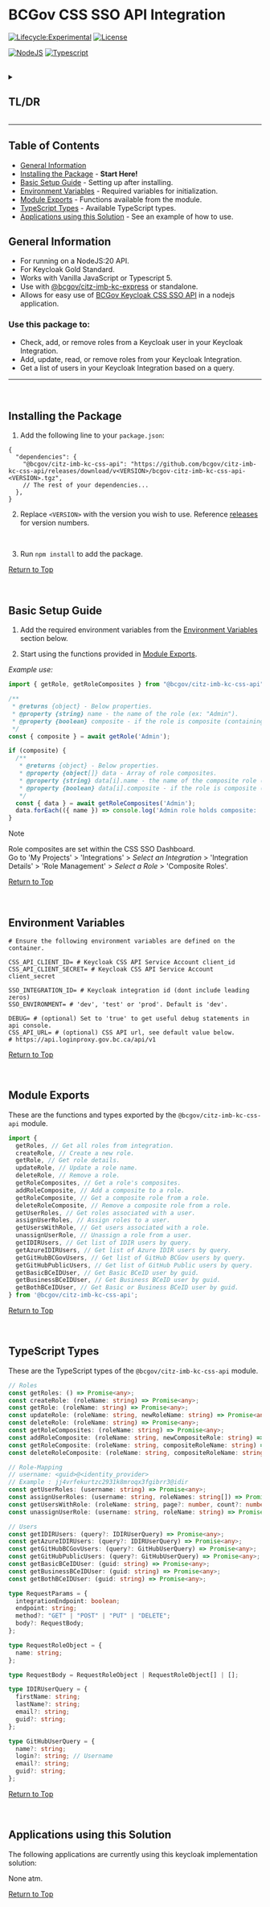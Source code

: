 # BCGov CSS SSO API Integration

[![Lifecycle:Experimental](https://img.shields.io/badge/Lifecycle-Experimental-339999)](Redirect-URL)
[![License](https://img.shields.io/badge/License-Apache%202.0-blue.svg)](LICENSE)

[![NodeJS](https://img.shields.io/badge/Node.js_20-43853D?style=for-the-badge&logo=node.js&logoColor=white)](NodeJS)
[![Typescript](https://img.shields.io/badge/TypeScript_5-007ACC?style=for-the-badge&logo=typescript&logoColor=white)](Typescript)

<br />

<details>
<summary><h2>TL/DR</h2></summary>

1. Install package by following the steps at [Installing the Package](#installing-the-package).
2. Set up the package by following the steps at [Basic Setup Guide](#basic-setup-guide).
3. Use with [@bcgov/citz-imb-kc-express] or standalone.
4. Allows easy use of the [BCGov Keycloak CSS SSO API] in a nodejs application.

**What is this package for?** - [Checkout General Information](#general-information)

</details>

---

## Table of Contents

- [General Information](#general-information)
- [Installing the Package](#installing-the-package) - **Start Here!**
- [Basic Setup Guide](#basic-setup-guide) - Setting up after installing.
- [Environment Variables](#environment-variables) - Required variables for initialization.
- [Module Exports](#module-exports) - Functions available from the module.
- [TypeScript Types](#typescript-types) - Available TypeScript types.
- [Applications using this Solution](#applications-using-this-solution) - See an example of how to use.

## General Information

- For running on a NodeJS:20 API.
- For Keycloak Gold Standard.
- Works with Vanilla JavaScript or Typescript 5.
- Use with [@bcgov/citz-imb-kc-express] or standalone.
- Allows for easy use of [BCGov Keycloak CSS SSO API] in a nodejs application.

### Use this package to:

- Check, add, or remove roles from a Keycloak user in your Keycloak Integration.
- Add, update, read, or remove roles from your Keycloak Integration.
- Get a list of users in your Keycloak Integration based on a query.

---

<br />

## Installing the Package

1. Add the following line to your `package.json`:

``` JSON5
{
  "dependencies": {
    "@bcgov/citz-imb-kc-css-api": "https://github.com/bcgov/citz-imb-kc-css-api/releases/download/v<VERSION>/bcgov-citz-imb-kc-css-api-<VERSION>.tgz",
    // The rest of your dependencies...
  },
}
```

2. Replace `<VERSION>` with the version you wish to use. Reference [releases] for version numbers.

<br />

3. Run `npm install` to add the package.

[Return to Top](#bcgov-css-sso-api-integration)

<br />

## Basic Setup Guide

1. Add the required environment variables from the [Environment Variables](#environment-variables) section below.

2. Start using the functions provided in [Module Exports](#module-exports).

*Example use:*

``` TypeScript
import { getRole, getRoleComposites } from "@bcgov/citz-imb-kc-css-api";

/**
 * @returns {object} - Below properties.
 * @property {string} name - the name of the role (ex: "Admin").
 * @property {boolean} composite - if the role is composite (containing 'child' roles).
 */
const { composite } = await getRole('Admin');

if (composite) {
  /**
   * @returns {object} - Below properties.
   * @property {object[]} data - Array of role composites.
   * @property {string} data[i].name - the name of the composite role (ex: "view-reports").
   * @property {boolean} data[i].composite - if the role is composite (containing 'child' roles).
   */
  const { data } = await getRoleComposites('Admin');
  data.forEach(({ name }) => console.log('Admin role holds composite: ', name));
}
```

> [!NOTE]  
> Role composites are set within the CSS SSO Dashboard.  
> Go to 'My Projects' > 'Integrations' > *Select an Integration* > 'Integration Details' > 'Role Management' > *Select a Role* > 'Composite Roles'.

[Return to Top](#bcgov-css-sso-api-integration)

<br />

## Environment Variables

```ENV
# Ensure the following environment variables are defined on the container.

CSS_API_CLIENT_ID= # Keycloak CSS API Service Account client_id
CSS_API_CLIENT_SECRET= # Keycloak CSS API Service Account client_secret

SSO_INTEGRATION_ID= # Keycloak integration id (dont include leading zeros)
SSO_ENVIRONMENT= # 'dev', 'test' or 'prod'. Default is 'dev'.

DEBUG= # (optional) Set to 'true' to get useful debug statements in api console.
CSS_API_URL= # (optional) CSS API url, see default value below.
# https://api.loginproxy.gov.bc.ca/api/v1
```

[Return to Top](#bcgov-css-sso-api-integration)

<br />

## Module Exports

These are the functions and types exported by the `@bcgov/citz-imb-kc-css-api` module.

```JavaScript
import {
  getRoles, // Get all roles from integration.
  createRole, // Create a new role.
  getRole, // Get role details.
  updateRole, // Update a role name.
  deleteRole, // Remove a role.
  getRoleComposites, // Get a role's composites.
  addRoleComposite, // Add a composite to a role.
  getRoleComposite, // Get a composite role from a role.
  deleteRoleComposite, // Remove a composite role from a role.
  getUserRoles, // Get roles associated with a user.
  assignUserRoles, // Assign roles to a user.
  getUsersWithRole, // Get users associated with a role.
  unassignUserRole, // Unassign a role from a user.
  getIDIRUsers, // Get list of IDIR users by query.
  getAzureIDIRUsers, // Get list of Azure IDIR users by query.
  getGitHubBCGovUsers, // Get list of GitHub BCGov users by query.
  getGitHubPublicUsers, // Get list of GitHub Public users by query.
  getBasicBCeIDUser, // Get Basic BCeID user by guid.
  getBusinessBCeIDUser, // Get Business BCeID user by guid.
  getBothBCeIDUser, // Get Basic or Business BCeID user by guid.
} from '@bcgov/citz-imb-kc-css-api';

```

[Return to Top](#bcgov-css-sso-api-integration)

<br />

## TypeScript Types

These are the TypeScript types of the `@bcgov/citz-imb-kc-css-api` module.

```TypeScript
// Roles
const getRoles: () => Promise<any>;
const createRole: (roleName: string) => Promise<any>;
const getRole: (roleName: string) => Promise<any>;
const updateRole: (roleName: string, newRoleName: string) => Promise<any>;
const deleteRole: (roleName: string) => Promise<any>;
const getRoleComposites: (roleName: string) => Promise<any>;
const addRoleComposite: (roleName: string, newCompositeRole: string) => Promise<any>;
const getRoleComposite: (roleName: string, compositeRoleName: string) => Promise<any>;
const deleteRoleComposite: (roleName: string, compositeRoleName: string) => Promise<any>;

// Role-Mapping
// username: <guid>@<identity_provider> 
// Example : jj4vrfekurtzc2931k8mroqx3fgibrr3@idir
const getUserRoles: (username: string) => Promise<any>;
const assignUserRoles: (username: string, roleNames: string[]) => Promise<any>;
const getUsersWithRole: (roleName: string, page?: number, count?: number) => Promise<any>;
const unassignUserRole: (username: string, roleName: string) => Promise<any>;

// Users
const getIDIRUsers: (query?: IDIRUserQuery) => Promise<any>;
const getAzureIDIRUsers: (query?: IDIRUserQuery) => Promise<any>;
const getGitHubBCGovUsers: (query?: GitHubUserQuery) => Promise<any>;
const getGitHubPublicUsers: (query?: GitHubUserQuery) => Promise<any>;
const getBasicBCeIDUser: (guid: string) => Promise<any>;
const getBusinessBCeIDUser: (guid: string) => Promise<any>;
const getBothBCeIDUser: (guid: string) => Promise<any>;

type RequestParams = {
  integrationEndpoint: boolean;
  endpoint: string;
  method?: "GET" | "POST" | "PUT" | "DELETE";
  body?: RequestBody;
};

type RequestRoleObject = {
  name: string;
};

type RequestBody = RequestRoleObject | RequestRoleObject[] | [];

type IDIRUserQuery = {
  firstName: string;
  lastName?: string;
  email?: string;
  guid?: string;
};

type GitHubUserQuery = {
  name?: string;
  login?: string; // Username
  email?: string;
  guid?: string;
};
```

[Return to Top](#bcgov-css-sso-api-integration)

<br />

## Applications using this Solution

The following applications are currently using this keycloak implementation solution:

None atm.

<!-- TBD: [SET](https://github.com/bcgov/citz-imb-salary-estimate-tool) - Salary Estimation Tool -->

[Return to Top](#bcgov-css-sso-api-integration)

<!-- Link References -->

[@bcgov/citz-imb-kc-express]: https://github.com/bcgov/citz-imb-kc-express
[releases]: https://github.com/bcgov/citz-imb-kc-css-api/releases
[BCGov Keycloak CSS SSO API]: https://github.com/bcgov/sso-keycloak/wiki/CSS-API-Account

